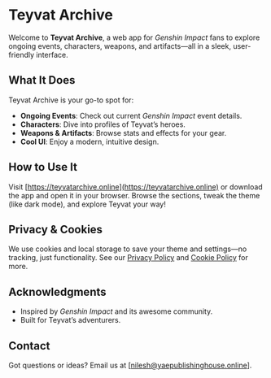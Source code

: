 # Teyvat Archive

Welcome to **Teyvat Archive**, a web app for _Genshin Impact_ fans to explore ongoing events, characters, weapons, and artifacts—all in a sleek, user-friendly interface.

## What It Does

Teyvat Archive is your go-to spot for:

- **Ongoing Events**: Check out current _Genshin Impact_ event details.
- **Characters**: Dive into profiles of Teyvat’s heroes.
- **Weapons & Artifacts**: Browse stats and effects for your gear.
- **Cool UI**: Enjoy a modern, intuitive design.

## How to Use It

Visit [https://teyvatarchive.online](https://teyvatarchive.online) or download the app and open it in your browser. Browse the sections, tweak the theme (like dark mode), and explore Teyvat your way!

## Privacy & Cookies

We use cookies and local storage to save your theme and settings—no tracking, just functionality. See our [Privacy Policy](https://teyvatarchive.online/privacy-policy) and [Cookie Policy](https://teyvatarchive.online/cookie-policy) for more.

## Acknowledgments

- Inspired by _Genshin Impact_ and its awesome community.
- Built for Teyvat’s adventurers.

## Contact

Got questions or ideas? Email us at [nilesh@yaepublishinghouse.online].
